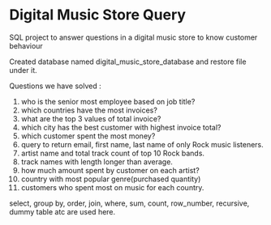 # Digital Music Store Query
SQL project to answer questions in a digital music store to know customer behaviour

Created database named digital_music_store_database and restore file under it.

Questions we have solved :

1. who is the senior most employee based on job title?
2. which countries have the most invoices?
3. what are the top 3 values of total invoice?
4. which city has the best customer with highest invoice total?
5. which customer spent the most money?
6. query to return email, first name, last name of only Rock music listeners.
7. artist name and total track count of top 10 Rock bands.
8. track names with length longer than average.
9. how much amount spent by customer on each artist?
10. country with most popular genre(purchased quantity)
11. customers who spent most on music for each country.

select, group by, order, join, where, sum, count, row_number, recursive, dummy table atc are used here.
